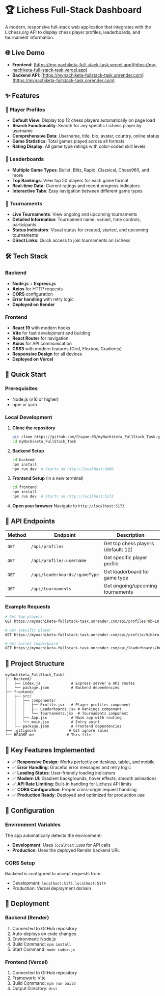 # 🏆 Lichess Full-Stack Dashboard

A modern, responsive full-stack web application that integrates with the Lichess.org API to display chess player profiles, leaderboards, and tournament information.

## 🌐 Live Demo

- **Frontend**: [https://my-nachiketa-full-stack-task.vercel.app](https://my-nachiketa-full-stack-task.vercel.app)
- **Backend API**: [https://mynachiketa-fullstack-task.onrender.com](https://mynachiketa-fullstack-task.onrender.com)

## ✨ Features

### 👤 Player Profiles
- **Default View**: Display top 12 chess players automatically on page load
- **Search Functionality**: Search for any specific Lichess player by username
- **Comprehensive Data**: Username, title, bio, avatar, country, online status
- **Game Statistics**: Total games played across all formats
- **Rating Display**: All game type ratings with color-coded skill levels

### 🏅 Leaderboards
- **Multiple Game Types**: Bullet, Blitz, Rapid, Classical, Chess960, and more
- **Top Rankings**: View top 50 players for each game format
- **Real-time Data**: Current ratings and recent progress indicators
- **Interactive Tabs**: Easy navigation between different game types

### 🎯 Tournaments
- **Live Tournaments**: View ongoing and upcoming tournaments
- **Detailed Information**: Tournament name, variant, time controls, participants
- **Status Indicators**: Visual status for created, started, and upcoming tournaments
- **Direct Links**: Quick access to join tournaments on Lichess

## 🛠️ Tech Stack

### Backend
- **Node.js** + **Express.js**
- **Axios** for HTTP requests
- **CORS** configuration
- **Error handling** with retry logic
- **Deployed on Render**

### Frontend
- **React 19** with modern hooks
- **Vite** for fast development and building
- **React Router** for navigation
- **Axios** for API communication
- **CSS3** with modern features (Grid, Flexbox, Gradients)
- **Responsive Design** for all devices
- **Deployed on Vercel**

## 🚀 Quick Start

### Prerequisites
- Node.js (v16 or higher)
- npm or yarn

### Local Development

1. **Clone the repository**
   ```bash
   git clone https://github.com/Chayan-03/myNachiketa_FullStack_Task.git
   cd myNachiketa_FullStack_Task
   ```

2. **Backend Setup**
   ```bash
   cd backend
   npm install
   npm run dev  # Starts on http://localhost:5000
   ```

3. **Frontend Setup** (in a new terminal)
   ```bash
   cd frontend
   npm install
   npm run dev  # Starts on http://localhost:5173
   ```

4. **Open your browser**
   Navigate to `http://localhost:5173`

## 📡 API Endpoints

| Method | Endpoint | Description |
|--------|----------|-------------|
| `GET` | `/api/profiles` | Get top chess players (default: 12) |
| `GET` | `/api/profile/:username` | Get specific player profile |
| `GET` | `/api/leaderboards/:gameType` | Get leaderboard for game type |
| `GET` | `/api/tournaments` | Get ongoing/upcoming tournaments |

### Example Requests
```bash
# Get top players
GET https://mynachiketa-fullstack-task.onrender.com/api/profiles?nb=10

# Get specific player
GET https://mynachiketa-fullstack-task.onrender.com/api/profile/hikaru

# Get bullet leaderboard
GET https://mynachiketa-fullstack-task.onrender.com/api/leaderboards/bullet
```

## 📁 Project Structure

```
myNachiketa_FullStack_Task/
├── backend/
│   ├── index.js              # Express server & API routes
│   └── package.json          # Backend dependencies
├── frontend/
│   ├── src/
│   │   ├── components/
│   │   │   ├── Profile.jsx   # Player profiles component
│   │   │   ├── Leaderboards.jsx # Rankings component
│   │   │   └── Tournaments.jsx  # Tournaments component
│   │   ├── App.jsx           # Main app with routing
│   │   └── main.jsx          # Entry point
│   └── package.json          # Frontend dependencies
├── .gitignore               # Git ignore rules
└── README.md               # This file
```

## 🎨 Key Features Implemented

- ✅ **Responsive Design**: Works perfectly on desktop, tablet, and mobile
- ✅ **Error Handling**: Graceful error messages and retry logic
- ✅ **Loading States**: User-friendly loading indicators
- ✅ **Modern UI**: Gradient backgrounds, hover effects, smooth animations
- ✅ **API Rate Limiting**: Built-in handling for Lichess API limits
- ✅ **CORS Configuration**: Proper cross-origin request handling
- ✅ **Production Ready**: Deployed and optimized for production use

## 🔧 Configuration

### Environment Variables
The app automatically detects the environment:
- **Development**: Uses `localhost:5000` for API calls
- **Production**: Uses the deployed Render backend URL

### CORS Setup
Backend is configured to accept requests from:
- Development: `localhost:5173`, `localhost:5174`
- Production: Vercel deployment domain

## 🚀 Deployment

### Backend (Render)
1. Connected to GitHub repository
2. Auto-deploys on code changes
3. Environment: Node.js
4. Build Command: `npm install`
5. Start Command: `node index.js`

### Frontend (Vercel)
1. Connected to GitHub repository
2. Framework: Vite
3. Build Command: `npm run build`
4. Output Directory: `dist`






